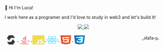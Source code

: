👋 Hi I'm Luca!

I work here as a programer and I'd love to study in web3 and let's build it!

<div align="center">
  <a href="https://github.com/luca-hsu">
  <img height="180em" src="https://github-readme-stats.vercel.app/api?username=luca-hsu&show_icons=true&theme=dracula&include_all_commits=true&count_private=true"/>
  <img height="180em" src="https://github-readme-stats.vercel.app/api/top-langs/?username=luca-hsu&layout=compact&langs_count=7&theme=dracula"/>
</div>
  
<div style="display: inline_block"><br>
  <img align="center" alt="Rafa-Js" height="30" width="40" src="https://raw.githubusercontent.com/devicons/devicon/master/icons/solidity/solidity-plain.svg">
  <img align="center" alt="Rafa-Ts" height="30" width="40" src="https://raw.githubusercontent.com/devicons/devicon/master/icons/java/java-plain.svg">
  <img align="center" alt="Rafa-Ts" height="30" width="40" src="https://raw.githubusercontent.com/devicons/devicon/master/icons/javascript/javascript-plain.svg">
  <img align="center" alt="Rafa-React" height="30" width="40" src="https://raw.githubusercontent.com/devicons/devicon/master/icons/react/react-original.svg">
  <img align="center" alt="Rafa-HTML" height="30" width="40" src="https://raw.githubusercontent.com/devicons/devicon/master/icons/html5/html5-original.svg">
  <img align="center" alt="Rafa-CSS" height="30" width="40" src="https://raw.githubusercontent.com/devicons/devicon/master/icons/css3/css3-original.svg">
  <img align="right" alt="Rafa-pic" height="150" style="border-radius:250px;" src="https://lh3.googleusercontent.com/sWg0v1bvB6lLs6TCRUICuhCfwtlYHKITgQcbIdbdf_ZbIyW8yqgqWVsmPy6r4uhxVvn2RI5aQqWnFMYMcSPufFeLZAmtdo1t3D06DQ=w600">
</div>
  
  ##
